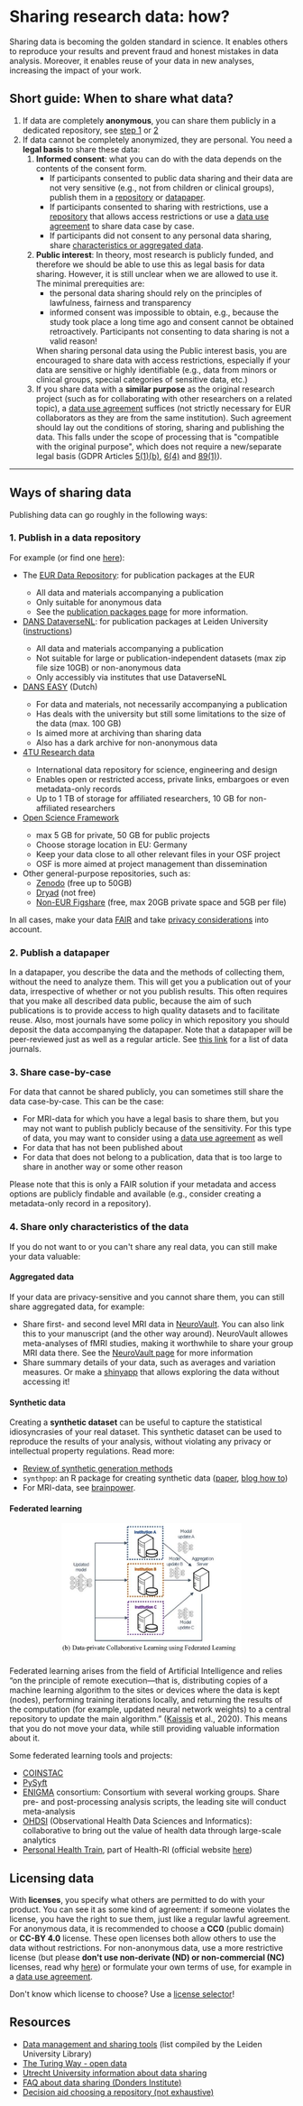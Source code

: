 # Sharing research data: how?

Sharing data is becoming the golden standard in science. It enables others to reproduce your results and prevent fraud and honest mistakes in data analysis. Moreover, it enables reuse of your data in new analyses, increasing the impact of your work.

## Short guide: When to share what data?
<ol>
    <li>If data are completely <b>anonymous</b>, you can share them publicly in a dedicated repository, see <a href=#repository>step 1</a> or <a href=#datapaper>2</a></li>
    <li>If data cannot be completely anonymized, they are personal. You need a <b>legal basis</b> to share these data:
        <ol>
            <li><b>Informed consent</b>: what you can do with the data depends on the contents of the consent form. 
                <ul>
                    <li>If participants consented to public data sharing and their data are not very sensitive (e.g., not from children or clinical groups), publish them in a <a href=#repository>repository</a> or <a href=#datapaper>datapaper</a>.</li>
                    <li>If participants consented to sharing with restrictions, use a <a href=#repository>repository</a> that allows access restrictions or use a <a href=#casebycase>data use agreement</a> to share data case by case.</li>
                    <li>If participants did not consent to any personal data sharing, share <a href=#characteristics>characteristics or aggregated data</a>.</li>
                </ul></li>
            <li><b>Public interest</b>: In theory, most research is publicly funded, and therefore we should be able to use this as legal basis for data sharing. However, it is still unclear when we are allowed to use it. The minimal prerequities are:
                <ul>
                    <li>the personal data sharing should rely on the principles of lawfulness, fairness and transparency</li>
                    <li>informed consent was impossible to obtain, e.g., because the study took place a long time ago and consent cannot be obtained retroactively. Participants not consenting to data sharing is not a valid reason!</li>
                </ul>
            When sharing personal data using the Public interest basis, you are encouraged to share data with access restrictions, especially if your data are sensitive or highly identifiable (e.g., data from minors or clinical groups, special categories of sensitive data, etc.)</li>
            <li>If you share data with a <b>similar purpose</b> as the original research project (such as for collaborating with other researchers on a related topic), a <a href=#casebycase>data use agreement</a> suffices (not strictly necessary for EUR collaborators as they are from the same institution). Such agreement should lay out the conditions of storing, sharing and publishing the data. This falls under the scope of processing that is "compatible with the original purpose", which does not require a new/separate legal basis (GDPR Articles <a href="https://gdpr.eu/article-5-how-to-process-personal-data/" target="_blank">5(1)(b)</a>, <a href="https://gdpr.eu/article-6-how-to-process-personal-data-legally/" target="_blank">6(4)</a> and <a href="https://gdpr.eu/article-89-processing-for-archiving-purposes-scientific-or-historical-research-purposes-or-statistical-purposes/" target="_blank">89(1)</a>).</li>
        </ol>
    </li>
</ol>

----
## Ways of sharing data
Publishing data can go roughly in the following ways:

<h3 id="repository"> 1. Publish in a data repository</h3>

For example (or find one [here](https://www.re3data.org/)):

<ul>
    <li>The <a href="https://datarepository.eur.nl/" target="_blank">EUR Data Repository</a>: for publication packages at the EUR</li>
    <ul>
        <li>All data and materials accompanying a publication</li>
        <li>Only suitable for anonymous data</li>
        <li>See the <a href="pub-packages.html" target="_blank">publication packages page</a> for more information.</li>
    </ul>
<li><a href="https://dataverse.nl" target="_blank">DANS DataverseNL</a>: for publication packages at Leiden University (<a href="https://www.organisatiegids.universiteitleiden.nl/binaries/content/assets/sociale-wetenschappen/psychologie/organisatiegids/instruction-for-archiving-publication-packages.pdf" target="_blank">instructions</a>)</li>
<ul>
    <li>All data and materials accompanying a publication</li>
    <li>Not suitable for large or publication-independent datasets (max zip file size 10GB) or non-anonymous data</li>
    <li>Only accessibly via institutes that use DataverseNL</li>
</ul>
<li><a href="https://easy.dans.knaw.nl/ui/home" target="_blank">DANS EASY</a> (Dutch)</li>
<ul>
    <li>For data and materials, not necessarily accompanying a publication</li>
    <li>Has deals with the university but still some limitations to the size of the data (max. 100 GB)</li>
    <li>Is aimed more at archiving than sharing data</li>
    <li>Also has a dark archive for non-anonymous data</li>
</ul>
<li><a href="https://data.4tu.nl/portal" target="_blank">4TU Research data</a></li>
<ul>
    <li>International data repository for science, engineering and design</li>
    <li>Enables open or restricted access, private links, embargoes or even metadata-only records</li>
    <li>Up to 1 TB of storage for affiliated researchers, 10 GB for non-affiliated researchers</li>
</ul>
<li><a href="https://osf.io/" target="_blank">Open Science Framework</a></li>
<ul>
    <li>max 5 GB for private, 50 GB for public projects</li>
    <li>Choose storage location in EU: Germany</li>
    <li>Keep your data close to all other relevant files in your OSF project</li>
    <li>OSF is more aimed at project management than dissemination</li>
</ul>
<li>Other general-purpose repositories, such as:
    <ul>
        <li><a href="https://zenodo.org/" target="_blank">Zenodo</a> (free up to 50GB)</li>
        <li><a href="https://datadryad.org/" target="_blank">Dryad</a> (not free)</li>
        <li><a href="https://figshare.com/" target="_blank">Non-EUR Figshare</a> (free, max 20GB private space and 5GB per file)</li>
    </ul></li>
</ul>

In all cases, make your data [FAIR](../data-management/FAIR.md) and take [privacy considerations](gdpr.md) into account.


<h3 id="datapaper"> 2. Publish a datapaper</h3>

In a datapaper, you describe the data and the methods of collecting them, without the need to analyze them. This will get you a publication out of your data, irrespective of whether or not you publish results. This often requires that you make all described data public, because the aim of such publications is to provide access to high quality datasets and to facilitate reuse. Also, most journals have some policy in which repository you should deposit the data accompanying the datapaper. Note that a datapaper will be peer-reviewed just as well as a regular article. See <a href="https://pitt.libguides.com/findingdata/datajournals" target="_blank">this link</a> for a list of data journals.


<h3 id="casebycase">3. Share case-by-case</h3>

For data that cannot be shared publicly, you can sometimes still share the data case-by-case. This can be the case:

- For MRI-data for which you have a legal basis to share them, but you may not want to publish publicly because of the sensitivity. For this type of data, you may want to consider using a [data use agreement](dsa-template.md) as well
- For data that has not been published about
- For data that does not belong to a publication, data that is too large to share in another way or some other reason

Please note that this is only a FAIR solution if your metadata and access options are publicly findable and available (e.g., consider creating a metadata-only record in a repository).

<h3 id="characteristics"> 4. Share only characteristics of the data</h3>

If you do not want to or you can't share any real data, you can still make your data valuable:

<h4>Aggregated data</h4>
If your data are privacy-sensitive and you cannot share them, you can still share aggregated data, for example:
<ul>
    <li id="neurovault">Share first- and second level MRI data in <a href="https://neurovault.org/" target="_blank">NeuroVault</a>. You can also link this to your manuscript (and the other way around). NeuroVault allowes meta-analyses of fMRI studies, making it worthwhile to share your group MRI data there. See the <a href="https://eur-synclab.github.io/open-science/neurovault.html" target="_blank">NeuroVault page</a> for more information</li>
    <li>Share summary details of your data, such as averages and variation measures. Or make a <a href="https://shiny.rstudio.com/" target="_blank">shinyapp</a> that allows exploring the data without accessing it!
</ul>

<h4>Synthetic data</h4>

Creating a **synthetic dataset** can be useful to capture the statistical idiosyncrasies of your real dataset. This synthetic dataset can be used to reproduce the results of your analysis, without violating any privacy or intellectual property regulations. Read more:

- [Review of synthetic generation methods](https://www.ijstr.org/final-print/mar2017/A-Review-Of-Synthetic-Data-Generation-Methods-For-Privacy-Preserving-Data-Publishing.pdf)
- `synthpop`: an R package for creating synthetic data ([paper](http://dx.doi.org/10.18637/jss.v074.i11), [blog how to](https://www.dsquintana.blog/creating-and-synthetic-version-of-a-real-dataset/))
- For MRI-data, see [brainpower](https://brainpower.readthedocs.io/en/latest/simulations.html).

<h4>Federated learning</h4>

<p style="text-align:center;"><img src="../img/Sheller_etal_2020_federatedlearning.JPG" alt="Federated learning explained. Source: Sheller et al., 2020" style="zoom: 60%"></p>

Federated learning arises from the field of Artificial Intelligence and relies “on the principle of remote execution—that is, distributing copies of a machine learning algorithm to the sites or devices where the data is kept (nodes), performing training iterations locally, and returning the results of the computation (for example, updated neural network weights) to a central repository to update the main algorithm.” ([Kaissis](https://doi.org/10.1038/s42256-020-0186-1) et al., 2020). This means that you do not move your data, while still providing valuable information about it. 

Some federated learning tools and projects:

- [COINSTAC](https://github.com/trendscenter/coinstac)
- [PySyft](https://github.com/OpenMined/PySyft)
- [ENIGMA](http://enigma.ini.usc.edu/) consortium: Consortium with several working groups. Share pre- and post-processing analysis scripts, the leading site will conduct meta-analysis
- [OHDSI](https://ohdsi.org/) (Observational Health Data Sciences and Informatics): collaborative to bring out the value of health data through large-scale analytics
- [Personal Health Train](https://www.dtls.nl/fair-data/personal-health-train/), part of Health-RI (official website [here](https://pht.health-ri.nl/))

## Licensing data

With **licenses**, you specify what others are permitted to do with your product. You can see it as some kind of agreement: if someone violates the license, you have the right to sue them, just like a regular lawful agreement. For anonymous data, it is recommended to choose a **CC0** (public domain) or **CC-BY 4.0** license. These open licenses both allow others to use the data without restrictions. For non-anonymous data, use a more restrictive license (but please **don't use non-derivate (ND) or non-commercial (NC)** licenses, read why [here](https://www.openaire.eu/how-do-i-license-my-research-data-how-to-apply)) or formulate your own terms of use, for example in a [data use agreement](dsa-template.md). 

Don't know which license to choose? Use a [license selector](https://ufal.github.io/public-license-selector/)!


## Resources

- [Data management and sharing tools](https://digitalscholarship.nl/rds/faculty/faculty-of-social-and-behavioural-sciences/) (list compiled by the Leiden University Library)
- [The Turing Way - open data](https://the-turing-way.netlify.com/open_research/01/opendata.html)
- [Utrecht University information about data sharing](https://www.uu.nl/en/research/research-data-management/guides/publishing-and-sharing-data)
- [FAQ about data sharing (Donders Institute)](https://data.donders.ru.nl/doc/help/faq/publish-data.html?0#faq-dsc-prepare)
- [Decision aid choosing a repository (not exhaustive)](https://www.uu.nl/en/research/research-data-management/tools-services/tools-for-storing-and-managing-data/decision-aid-data-repositories)

